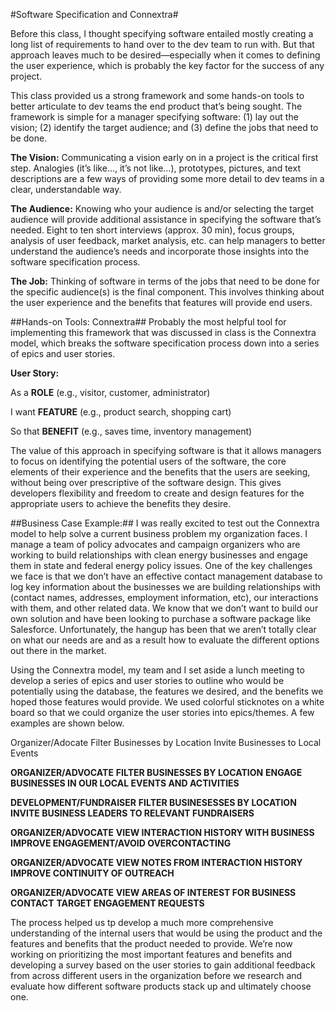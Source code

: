 #Software Specification and Connextra#

Before this class, I thought specifying software entailed mostly creating a long list of requirements to hand over to the dev team to run with.   But that approach leaves much to be desired—especially when it comes to defining the user experience, which is probably the key factor for the success of any project.  

This class provided us a strong framework and some hands-on tools to better articulate to dev teams the end product that’s being sought.   The framework is simple for a manager specifying software: (1) lay out the vision; (2) identify the target audience; and (3) define the jobs that need to be done.  

**The Vision:** Communicating a vision early on in a project is the critical first step.  Analogies (it’s like…, it’s not like…), prototypes, pictures, and text descriptions are a few ways of providing some more detail to dev teams in a clear, understandable way.

**The Audience:** Knowing who your audience is and/or selecting the target audience will provide additional assistance in specifying the software that’s needed.  Eight to ten short interviews (approx. 30 min), focus groups, analysis of user feedback, market analysis, etc. can help managers to better understand the audience’s needs and incorporate those insights into the software specification process.

**The Job:**  Thinking of software in terms of the jobs that need to be done for the specific audience(s) is the final component.  This involves thinking about the user experience and the benefits that features will provide end users.

##Hands-on Tools: Connextra##
Probably the most helpful tool for implementing this framework that was discussed in class is the Connextra model, which breaks the software specification process down into a series of epics and user stories.  

**User Story:**

As a **ROLE** (e.g., visitor, customer, administrator)

I want **FEATURE** (e.g., product search, shopping cart)

So that **BENEFIT** (e.g., saves time, inventory management)

The value of this approach in specifying software is that it allows managers to focus on identifying the potential users of the software, the core elements of their experience and the benefits that the users are seeking, without being over prescriptive of the software design.   This gives developers flexibility and freedom to create and design features for the appropriate users to achieve the benefits they desire.

##Business Case Example:##
I was really excited to test out the Connextra model to help solve a current business problem my organization faces.  I manage a team of policy advocates and campaign organizers who are working to build relationships with clean energy businesses and engage them in state and federal energy policy issues.  One of the key challenges we face is that we don’t have an effective contact management database to log key information about the businesses we are building relationships with (contact names, addresses, employment information, etc), our interactions with them, and other related data.  We know that we don’t want to build our own solution and have been looking to purchase a software package like Salesforce.  Unfortunately, the hangup has been that we aren’t  totally clear on what our needs are and as a result how to evaluate the different options out there in the market.   

Using the Connextra model, my team and I set aside a lunch meeting to develop a series of epics and user stories to outline who would be potentially using the database, the features we desired, and the benefits we hoped those features would provide.  We used colorful sticknotes on a white board so that we could organize the user stories into epics/themes.  A few examples are shown below.  

Organizer/Adocate
Filter Businesses by Location
Invite Businesses to Local Events

**ORGANIZER/ADVOCATE**
**FILTER BUSINESSES BY LOCATION**
**ENGAGE BUSINESSES IN OUR LOCAL EVENTS AND ACTIVITIES**

**DEVELOPMENT/FUNDRAISER**
**FILTER BUSINESESSES BY LOCATION**
**INVITE BUSINESS LEADERS TO RELEVANT FUNDRAISERS**

**ORGANIZER/ADVOCATE**
**VIEW INTERACTION HISTORY WITH BUSINESS**
**IMPROVE ENGAGEMENT/AVOID OVERCONTACTING**

**ORGANIZER/ADVOCATE**
**VIEW NOTES FROM INTERACTION HISTORY**
**IMPROVE CONTINUITY OF OUTREACH**

**ORGANIZER/ADVOCATE**
**VIEW AREAS OF INTEREST FOR BUSINESS CONTACT**
**TARGET ENGAGEMENT REQUESTS**

The process helped us tp develop a much more comprehensive understanding of the internal users that would be using the product and the features and benefits that the product needed to provide.  We’re now working on prioritizing the most important features and benefits and developing a survey based on the user stories to gain additional feedback from across different users in the organization before we research and evaluate how different software products stack up and ultimately choose one.
